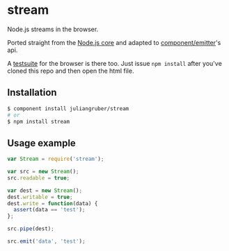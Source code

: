 stream
======

Node.js streams in the browser.

Ported straight from the [Node.js core](https://github.com/joyent/node/blob/master/lib/stream.js) and adapted to [component/emitter](https://github.com/component/emitter)'s api.

A [testsuite](https://github.com/juliangruber/stream/blob/master/test.html) for the browser is there too. Just issue `npm install` after you've cloned this repo and then open the html file.

Installation
------------

```bash
$ component install juliangruber/stream
# or
$ npm install stream
```

Usage example
-------------

```javascript
var Stream = require('stream');

var src = new Stream();
src.readable = true;

var dest = new Stream();
dest.writable = true;
dest.write = function(data) {
  assert(data == 'test');
};

src.pipe(dest);

src.emit('data', 'test');
```
